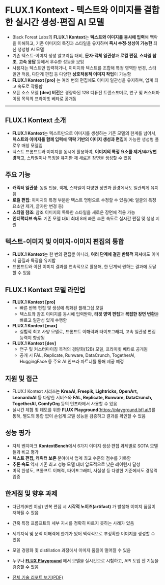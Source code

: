 # FLUX.1 Kontext - 텍스트와 이미지를 결합한 실시간 생성·편집 AI 모델


* Black Forest Labs의 **FLUX.1 Kontext**는 **텍스트와 이미지를 동시에 입력**해 맥락을 이해하고, 기존 이미지의 특징과 스타일을 유지하며 **즉시 수정·생성이 가능한** 최신 생성형 AI 모델
* 기존 텍스트-이미지 생성 알고리듬 대비, **문자·객체 일관성**과 **로컬 편집**, **스타일 참조**, **고속 응답** 등에서 우수한 성능을 보임
* 사용자는 텍스트만 입력하거나, 이미지와 텍스트를 조합해 특정 영역만 변경, 스타일만 적용, 다단계 편집 등 다양한 **상호작용적 이미지 작업**이 가능함
* **FLUX.1 Kontext [pro]** 는 여러 번의 편집에도 이미지 일관성을 유지하며, 업계 최고 속도로 작동함
* 오픈 소스 모델 **[dev] 버전**은 경량화된 12B 디퓨전 트랜스포머로, 연구 및 커스터마이징 목적의 프라이빗 베타로 공개됨

---

FLUX.1 Kontext 소개
-----------------

* **FLUX.1 Kontext**는 텍스트만으로 이미지를 생성하는 기존 모델의 한계를 넘어서, **텍스트와 이미지를 함께 입력**해 **맥락 기반의 이미지 생성과 편집**이 가능한 생성형 플로우 매칭 모델임
* 텍스트 프롬프트와 이미지를 동시에 활용하여, **이미지의 특정 요소를 제거/추가/변경**하고, 스타일이나 특징을 유지한 채 새로운 장면을 생성할 수 있음

주요 기능
-----

* **캐릭터 일관성**: 동일 인물, 객체, 스타일이 다양한 장면과 환경에서도 일관되게 유지됨
* **로컬 편집**: 이미지의 특정 부분만 텍스트 명령으로 수정할 수 있음(예: 얼굴의 특정 요소만 제거, 글자만 변경 등)
* **스타일 참조**: 참조 이미지의 독특한 스타일을 새로운 장면에 적용 가능
* **인터랙티브 속도**: 기존 모델 대비 최대 8배 빠른 추론 속도로 실시간 편집 및 생성 지원

텍스트-이미지 및 이미지-이미지 편집의 통합
------------------------

* **FLUX.1 Kontext**는 한 번의 편집뿐 아니라, **여러 단계에 걸친 반복적 지시**에도 이미지 품질과 특징을 유지함
* 프롬프트와 이전 이미지 결과를 연속적으로 활용해, 한 단계씩 원하는 결과에 도달할 수 있음

FLUX.1 Kontext 모델 라인업
---------------------

* **FLUX.1 Kontext [pro]**
  + 빠른 반복 편집 및 생성에 특화된 플래그십 모델
  + 텍스트와 참조 이미지를 동시에 입력받아, **타겟 영역 편집**과 **복잡한 장면 변환**을 빠르고 일관성 있게 수행함
* **FLUX.1 Kontext [max]**
  + 실험적 최고 사양 모델로, 프롬프트 이해력과 타이포그래피, 고속 일관성 편집 능력이 향상됨
* **FLUX.1 Kontext [dev]**
  + 연구 및 커스터마이징 목적의 경량화(12B) 모델, 프라이빗 베타로 공개됨
  + 공개 시 FAL, Replicate, Runware, DataCrunch, TogetherAI, HuggingFace 등 주요 AI 인프라 파트너를 통해 제공 예정

지원 및 접근
-------

* FLUX.1 Kontext 시리즈는 **KreaAI, Freepik, Lightricks, OpenArt, LeonardoAI** 등 다양한 서비스와 **FAL, Replicate, Runware, DataCrunch, TogetherAI, ComfyOrg** 등의 인프라에서 사용할 수 있음
* 실시간 체험 및 데모를 위한 **FLUX Playground**(<https://playground.bfl.ai/>)를 통해, 별도의 통합 없이 손쉽게 모델 성능을 검증하고 결과를 확인할 수 있음

성능 평가
-----

* 자체 벤치마크 **KontextBench**에서 6가지 이미지 생성·편집 과제별로 SOTA 모델들과 비교 평가
* **텍스트 편집, 캐릭터 보존** 분야에서 업계 최고 수준의 점수를 기록함
* **추론 속도** 역시 기존 최고 성능 모델 대비 압도적으로 낮은 레이턴시 달성
* 미적 완성도, 프롬프트 이해력, 타이포그래피, 사실성 등 다양한 기준에서도 경쟁력 입증

한계점 및 향후 과제
-----------

* 다단계(6번 이상) 반복 편집 시 **시각적 노이즈(artifact)** 가 발생해 이미지 품질이 저하될 수 있음
* 간혹 특정 프롬프트의 세부 지시를 정확히 따르지 못하는 사례가 있음
* 세계지식 및 문맥 이해력에 한계가 있어 맥락적으로 부정확한 이미지를 생성할 수 있음
* 모델 경량화 및 distillation 과정에서 이미지 품질이 떨어질 수 있음

* 누구나 **[FLUX Playground](https://playground.bfl.ai/)** 에서 모델을 실시간으로 시험하고, API 도입 전 기능을 검증할 수 있음
* [전체 기술 리포트 보기(PDF)](https://cdn.sanity.io/files/gsvmb6gz/production/880b072208997108f87e5d2729d8a8be481310b5.pdf)

